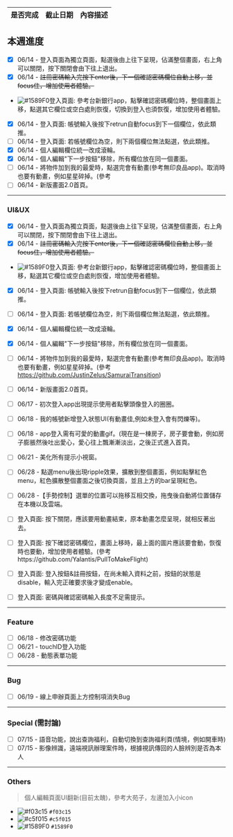 | 是否完成 | 截止日期 | 內容描述 |
| ------ | ----------- | --------- |
 
## 本週進度
- [x] 06/14 - 登入頁面為獨立頁面，點選後由上往下呈現，佔滿整個畫面，右上角可以關閉，按下關閉會由下往上退出。
- [x] 06/14 - ~~註冊密碼輸入完按下enter後，下一個確認密碼欄位自動上移，並focus住，增加使用者體驗。~~
+ ![#1589F0](https://placehold.it/15/1589F0/000000?text=+)登入頁面: 參考台新銀行app，點擊確認密碼欄位時，整個畫面上移，點選其它欄位或空白處則恢復，切換到登入也須恢復，增加使用者體驗。
- [x] 06/14 - 登入頁面: 帳號輸入後按下retrun自動focus到下一個欄位，依此類推。
- [ ] 06/14 - 登入頁面: 若帳號欄位為空，則下兩個欄位無法點選，依此類推。
- [x] 06/14 - 個人編輯欄位統一改成滾輪。
- [x] 06/14 - 個人編輯"下一步按鈕"移除，所有欄位放在同一個畫面。
- [ ] 06/14 - 將物件加到我的最愛時，點選完會有動畫(參考無印良品app)。取消時也要有動畫，例如星星碎掉。(參考
- [ ] 06/14 - 新版畫面2.0首頁。

---
### UI&UX
- [x] 06/14 - 登入頁面為獨立頁面，點選後由上往下呈現，佔滿整個畫面，右上角可以關閉，按下關閉會由下往上退出。
- [x] 06/14 - ~~註冊密碼輸入完按下enter後，下一個確認密碼欄位自動上移，並focus住，增加使用者體驗。~~
+ ![#1589F0](https://placehold.it/15/1589F0/000000?text=+)登入頁面: 參考台新銀行app，點擊確認密碼欄位時，整個畫面上移，點選其它欄位或空白處則恢復，增加使用者體驗。
- [x] 06/14 - 登入頁面: 帳號輸入後按下retrun自動focus到下一個欄位，依此類推。
- [ ] 06/14 - 登入頁面: 若帳號欄位為空，則下兩個欄位無法點選，依此類推。
- [x] 06/14 - 個人編輯欄位統一改成滾輪。
- [x] 06/14 - 個人編輯"下一步按鈕"移除，所有欄位放在同一個畫面。
- [ ] 06/14 - 將物件加到我的最愛時，點選完會有動畫(參考無印良品app)。取消時也要有動畫，例如星星碎掉。(參考 https://github.com/JustinZelus/SamuraiTransition)
- [ ] 06/14 - 新版畫面2.0首頁。

- [ ] 06/17 - 初次登入app出現提示使用者點擊頭像登入的圈圈。
- [ ] 06/18 - 我的帳號新增登入狀態UI(有動畫佳,例如未登入會有閃爍等)。
- [ ] 06/18 - app登入需有可愛的動畫gif。(現在是一棟房子，房子要會動，例如房子膨脹然後吐出愛心，愛心往上飄漸漸淡出，之後正式進入首頁。
- [ ] 06/21 - 美化所有提示小視窗。
- [ ] 06/28 - 點選menu後出現ripple效果，擴散到整個畫面，例如點擊紅色menu，紅色擴散整個畫面之後切換頁面，並且上方的bar呈現紅色。
- [ ] 06/28 -【手勢控制】選單的位置可以拖移互相交換，拖曳後自動將位置儲存在本機以及雲端。
- [ ] 登入頁面: 按下關閉，應該要用動畫結束，原本動畫怎麼呈現，就相反著出去。
- [ ] 登入頁面: 按下確認密碼欄位，畫面上移時，最上面的圖片應該要會動，恢復時也要動，增加使用者體驗。(參考https://github.com/Yalantis/PullToMakeFlight)
- [ ] 登入頁面: 登入按鈕&註冊按鈕，在尚未輸入資料之前，按鈕的狀態是disable，輸入完正確要求後才變成enable。
- [ ] 登入頁面: 密碼與確認密碼輸入長度不足需提示。

---
### Feature
- [ ] 06/18 - 修改密碼功能
- [ ] 06/21 - touchID登入功能
- [ ] 06/28 - 動態表單功能
---
### Bug
- [ ] 06/19 - 線上申辦頁面上方控制項消失Bug
---
### Special (需討論)
- [ ] 07/15 - 語音功能，說出查詢福利，自動切換到查詢福利頁(情境，例如開車時)
- [ ] 07/15 - 影像辨識，遠端視訊辦理案件時，根據視訊傳回的人臉辨別是否為本人
---
### Others
> 個人編輯頁面UI翻新(目前太醜)，參考大苑子，左邊加入小icon


- ![#f03c15](https://placehold.it/15/f03c15/000000?text=+) `#f03c15`
- ![#c5f015](https://placehold.it/15/c5f015/000000?text=+) `#c5f015`
- ![#1589F0](https://placehold.it/15/1589F0/000000?text=+) `#1589F0`
